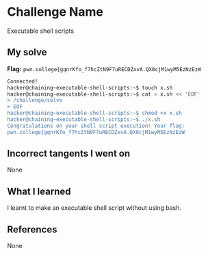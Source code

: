 # Challenge Name
Executable shell scripts

## My solve
**Flag:** `pwn.college{gqnrKfo_f7hcZtN9F7uRECDZxvA.QX0cjM1wyM5EzNzEzW`


```bash
Connected!
hacker@chaining~executable-shell-scripts:~$ touch x.sh
hacker@chaining~executable-shell-scripts:~$ cat > x.sh << 'EOF'
> /challenge/solve
> EOF
hacker@chaining~executable-shell-scripts:~$ chmod +x x.sh
hacker@chaining~executable-shell-scripts:~$ ./x.sh
Congratulations on your shell script execution! Your flag:
pwn.college{gqnrKfo_f7hcZtN9F7uRECDZxvA.QX0cjM1wyM5EzNzEzW

```

## Incorrect tangents I went on
None

## What I learned
I learnt to make an executable shell script without using bash.

## References 
None
